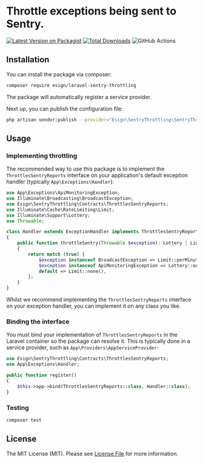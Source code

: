 # Throttle exceptions being sent to Sentry.

[![Latest Version on Packagist](https://img.shields.io/packagist/v/esign/laravel-sentry-throttling.svg?style=flat-square)](https://packagist.org/packages/esign/laravel-sentry-throttling)
[![Total Downloads](https://img.shields.io/packagist/dt/esign/laravel-sentry-throttling.svg?style=flat-square)](https://packagist.org/packages/esign/laravel-sentry-throttling)
![GitHub Actions](https://github.com/esign/laravel-sentry-throttling/actions/workflows/main.yml/badge.svg)

## Installation

You can install the package via composer:

```bash
composer require esign/laravel-sentry-throttling
```

The package will automatically register a service provider.

Next up, you can publish the configuration file:
```bash
php artisan vendor:publish --provider="Esign\SentryThrottling\SentryThrottlingServiceProvider" --tag="config"
```

## Usage

### Implementing throttling

The recommended way to use this package is to implement the `ThrottlesSentryReports` interface on your application's default exception handler (typically `App\Exceptions\Handler`):

```php
use App\Exceptions\ApiMonitoringException;
use Illuminate\Broadcasting\BroadcastException;
use Esign\SentryThrottling\Contracts\ThrottlesSentryReports;
use Illuminate\Cache\RateLimiting\Limit;
use Illuminate\Support\Lottery;
use Throwable;

class Handler extends ExceptionHandler implements ThrottlesSentryReports
{
    public function throttleSentry(Throwable $exception): Lottery | Limit | null
    {
        return match (true) {
            $exception instanceof BroadcastException => Limit::perMinute(300),
            $exception instanceof ApiMonitoringException => Lottery::odds(1, 1000),
            default => Limit::none(),
        };
    }
}
```

Whilst we recommend implementing the `ThrottlesSentryReports` interface on your exception handler, you can implement it on any class you like.

### Binding the interface

You must bind your implementation of `ThrottlesSentryReports` in the Laravel container so the package can resolve it. This is typically done in a service provider, such as `App\Providers\AppServiceProvider`:

```php
use Esign\SentryThrottling\Contracts\ThrottlesSentryReports;
use App\Exceptions\Handler;

public function register()
{
    $this->app->bind(ThrottlesSentryReports::class, Handler::class);
}
```

### Testing

```bash
composer test
```

## License

The MIT License (MIT). Please see [License File](LICENSE.md) for more information.

